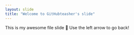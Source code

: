 ```yaml
---
layout: slide
title: "Welcome to GitHubteasher's slide"
---
```

This is my awesome file slide :tada:
Use the left arrow to go back!
